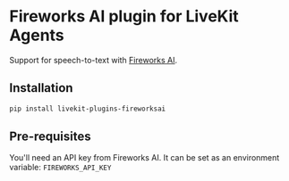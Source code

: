 # Fireworks AI plugin for LiveKit Agents

Support for speech-to-text with [Fireworks AI](https://fireworks.ai/).

## Installation

```bash
pip install livekit-plugins-fireworksai
```

## Pre-requisites

You'll need an API key from Fireworks AI. It can be set as an environment variable: `FIREWORKS_API_KEY` 
